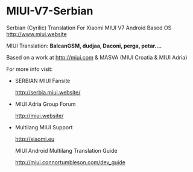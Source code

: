 # MIUI-V7-Serbian
 Serbian (Cyrilic) Translation For Xiaomi MIUI V7 Android Based OS http://www.miui.website 
 
 MIUI Translation: **BalcanGSM, dudjaa, Daconi, perga, petar....**

 Based on a work at http://miui.com & MASVA (MIUI Croatia & MIUI Adria)


 For more info visit:
 
- SERBIAN MIUI Fansite

   http://serbia.miui.website/
   
- MIUI Adria Group Forum

   http://miui.website/
  
- Multilang MIUI Support
 
   http://xiaomi.eu


  MIUI Android Multilang Translation Guide

  http://miui.connortumbleson.com/dev_guide